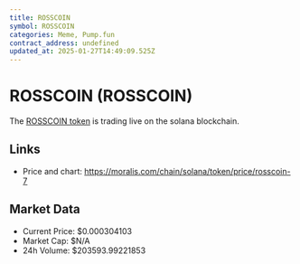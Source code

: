 ```yaml
---
title: ROSSCOIN
symbol: ROSSCOIN
categories: Meme, Pump.fun
contract_address: undefined
updated_at: 2025-01-27T14:49:09.525Z
---
```


# ROSSCOIN (ROSSCOIN)
The [ROSSCOIN token](https://moralis.com/chain/solana/token/price/rosscoin-7) is trading live on the solana blockchain.

## Links
- Price and chart: https://moralis.com/chain/solana/token/price/rosscoin-7

## Market Data
- Current Price: $0.000304103
- Market Cap: $N/A
- 24h Volume: $203593.99221853
